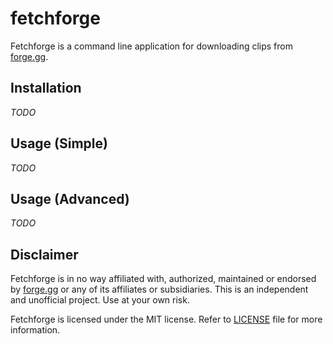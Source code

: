 # fetchforge

Fetchforge is a command line application for downloading clips from [forge.gg](https://forge.gg/).

## Installation

_TODO_

## Usage (Simple)

_TODO_

## Usage (Advanced)

_TODO_

## Disclaimer

Fetchforge is in no way affiliated with, authorized, maintained or endorsed by [forge.gg](https://forge.gg/) or any of its affiliates or subsidiaries. This is an independent and unofficial project. Use at your own risk.

Fetchforge is licensed under the MIT license. Refer to [LICENSE](LICENSE) file for more information.
